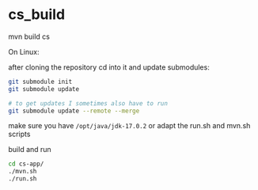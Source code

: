 # cs_build
mvn build cs

On Linux:

after cloning the repository cd into it and update submodules:
```bash
git submodule init
git submodule update

# to get updates I sometimes also have to run
git submodule update --remote --merge
```

make sure you have `/opt/java/jdk-17.0.2` or adapt the run.sh and mvn.sh scripts

build and run
```bash
cd cs-app/
./mvn.sh
./run.sh
```

